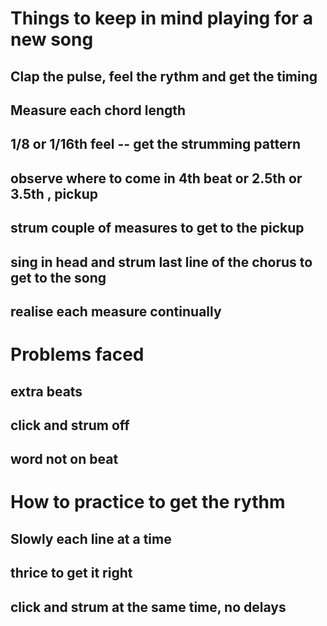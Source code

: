 # Things to keep in mind playing for a new song
## Clap the pulse, feel the rythm and get the timing
## Measure each chord length
## 1/8 or 1/16th feel -- get the strumming pattern
## observe where to come in 4th beat or 2.5th or 3.5th , pickup 
## strum couple of measures to get to the pickup 
## sing in head and strum last line of the chorus to get to the song
## realise each measure continually

# Problems faced
## extra beats 
## click and strum off 
## word not on beat

# How to practice to get the rythm
## Slowly each line at a time
## thrice to get it right
## click and strum at the same time, no delays
